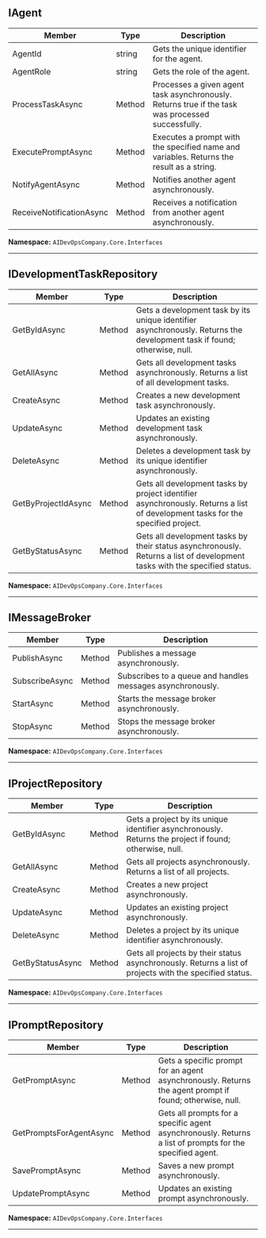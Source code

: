 ## IAgent

| Member | Type | Description |
|--------|------|-------------|
| AgentId | string | Gets the unique identifier for the agent. |
| AgentRole | string | Gets the role of the agent. |
| ProcessTaskAsync | Method | Processes a given agent task asynchronously. Returns true if the task was processed successfully. |
| ExecutePromptAsync | Method | Executes a prompt with the specified name and variables. Returns the result as a string. |
| NotifyAgentAsync | Method | Notifies another agent asynchronously. |
| ReceiveNotificationAsync | Method | Receives a notification from another agent asynchronously. |

**Namespace:** `AIDevOpsCompany.Core.Interfaces`

---

## IDevelopmentTaskRepository

| Member | Type | Description |
|--------|------|-------------|
| GetByIdAsync | Method | Gets a development task by its unique identifier asynchronously. Returns the development task if found; otherwise, null. |
| GetAllAsync | Method | Gets all development tasks asynchronously. Returns a list of all development tasks. |
| CreateAsync | Method | Creates a new development task asynchronously. |
| UpdateAsync | Method | Updates an existing development task asynchronously. |
| DeleteAsync | Method | Deletes a development task by its unique identifier asynchronously. |
| GetByProjectIdAsync | Method | Gets all development tasks by project identifier asynchronously. Returns a list of development tasks for the specified project. |
| GetByStatusAsync | Method | Gets all development tasks by their status asynchronously. Returns a list of development tasks with the specified status. |

**Namespace:** `AIDevOpsCompany.Core.Interfaces`

---

## IMessageBroker

| Member | Type | Description |
|--------|------|-------------|
| PublishAsync | Method | Publishes a message asynchronously. |
| SubscribeAsync | Method | Subscribes to a queue and handles messages asynchronously. |
| StartAsync | Method | Starts the message broker asynchronously. |
| StopAsync | Method | Stops the message broker asynchronously. |

**Namespace:** `AIDevOpsCompany.Core.Interfaces`

---

## IProjectRepository

| Member | Type | Description |
|--------|------|-------------|
| GetByIdAsync | Method | Gets a project by its unique identifier asynchronously. Returns the project if found; otherwise, null. |
| GetAllAsync | Method | Gets all projects asynchronously. Returns a list of all projects. |
| CreateAsync | Method | Creates a new project asynchronously. |
| UpdateAsync | Method | Updates an existing project asynchronously. |
| DeleteAsync | Method | Deletes a project by its unique identifier asynchronously. |
| GetByStatusAsync | Method | Gets all projects by their status asynchronously. Returns a list of projects with the specified status. |

**Namespace:** `AIDevOpsCompany.Core.Interfaces`

---

## IPromptRepository

| Member | Type | Description |
|--------|------|-------------|
| GetPromptAsync | Method | Gets a specific prompt for an agent asynchronously. Returns the agent prompt if found; otherwise, null. |
| GetPromptsForAgentAsync | Method | Gets all prompts for a specific agent asynchronously. Returns a list of prompts for the specified agent. |
| SavePromptAsync | Method | Saves a new prompt asynchronously. |
| UpdatePromptAsync | Method | Updates an existing prompt asynchronously. |

**Namespace:** `AIDevOpsCompany.Core.Interfaces`

---
